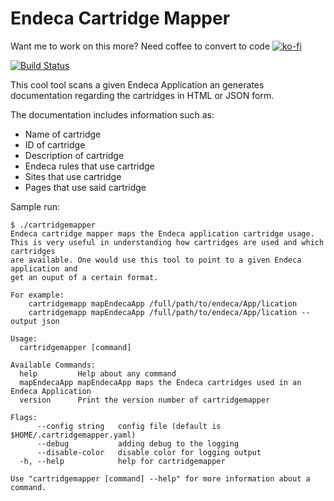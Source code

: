 # Endeca Cartridge Mapper

Want me to work on this more? Need coffee to convert to code [![ko-fi](https://www.ko-fi.com/img/donate_sm.png)](https://ko-fi.com/K3K0MJBW)


[![Build Status](https://travis-ci.org/johnroach/cartridgemapper.svg?branch=master)](https://travis-ci.org/johnroach/cartridgemapper)

This cool tool scans a given Endeca Application an generates documentation regarding the cartridges in HTML or JSON form.

The documentation includes information such as:
- Name of cartridge
- ID of cartridge
- Description of cartridge
- Endeca rules that use cartridge
- Sites that use cartridge
- Pages that use said cartridge


Sample run:

```
$ ./cartridgemapper
Endeca cartridge mapper maps the Endeca application cartridge usage.
This is very useful in understanding how cartridges are used and which cartridges
are available. One would use this tool to point to a given Endeca application and
get an ouput of a certain format.

For example:
    cartridgemapp mapEndecaApp /full/path/to/endeca/App/lication
    cartridgemapp mapEndecaApp /full/path/to/endeca/App/lication --output json

Usage:
  cartridgemapper [command]

Available Commands:
  help         Help about any command
  mapEndecaApp mapEndecaApp maps the Endeca cartridges used in an Endeca Application
  version      Print the version number of cartridgemapper

Flags:
      --config string   config file (default is $HOME/.cartridgemapper.yaml)
      --debug           adding debug to the logging
      --disable-color   disable color for logging output
  -h, --help            help for cartridgemapper

Use "cartridgemapper [command] --help" for more information about a command.
```
